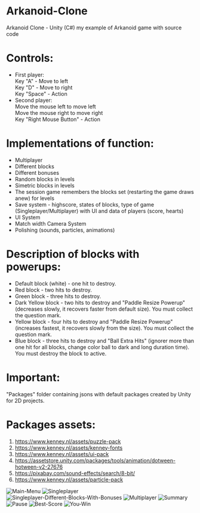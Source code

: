 # Arkanoid-Clone
Arkanoid Clone - Unity (C#) my example of Arkanoid game with source code

# Controls:
* First player:<br />
Key "A" - Move to left<br />
Key "D" - Move to right<br />
Key "Space" - Action
* Second player:<br />
Move the mouse left to move left<br />
Move the mouse right to move right<br />
Key "Right Mouse Button" - Action

# Implementations of function:

* Multiplayer
* Different blocks
* Different bonuses
* Random blocks in levels
* Simetric blocks in levels
* The session game remembers the blocks set (restarting the game draws anew) for levels
* Save system - highscore, states of blocks, type of game (Singleplayer/Multiplayer) with UI and data of players (score, hearts)
* UI System
* Match width Camera System
* Polishing (sounds, particles, animations)

# Description of blocks with powerups:

* Default block (white) - one hit to destroy.
* Red block - two hits to destroy.
* Green block - three hits to destroy.
* Dark Yellow block - two hits to destroy and "Paddle Resize Powerup" (decreases slowly, it recovers faster from default size). You must collect the question mark.
* Yellow block - four hits to destroy and "Paddle Resize Powerup" (increases fastest, it recovers slowly from the size). You must collect the question mark.
* Blue block - three hits to destroy and "Ball Extra Hits" (ignorer more than one hit for all blocks, change color ball to dark and long duration time). You must destroy the block to active.

# Important:
"Packages" folder containing jsons with default packages created by Unity for 2D projects.

# Packages assets:
1. https://www.kenney.nl/assets/puzzle-pack
2. https://www.kenney.nl/assets/kenney-fonts
3. https://www.kenney.nl/assets/ui-pack
4. https://assetstore.unity.com/packages/tools/animation/dotween-hotween-v2-27676
5. https://pixabay.com/sound-effects/search/8-bit/
6. https://www.kenney.nl/assets/particle-pack

![Main-Menu](https://raw.githubusercontent.com/pawel54321/Arkanoid-Clone/main/Screen_1.jpg)
![Singleplayer](https://raw.githubusercontent.com/pawel54321/Arkanoid-Clone/main/Screen_2.jpg)
![Singleplayer-Different-Blocks-With-Bonuses](https://raw.githubusercontent.com/pawel54321/Arkanoid-Clone/main/Screen_3.jpg)
![Multiplayer](https://raw.githubusercontent.com/pawel54321/Arkanoid-Clone/main/Screen_4.jpg)
![Summary](https://raw.githubusercontent.com/pawel54321/Arkanoid-Clone/main/Screen_5.jpg)
![Pause](https://raw.githubusercontent.com/pawel54321/Arkanoid-Clone/main/Screen_6.jpg)
![Best-Score](https://raw.githubusercontent.com/pawel54321/Arkanoid-Clone/main/Screen_7.jpg)
![You-Win](https://raw.githubusercontent.com/pawel54321/Arkanoid-Clone/main/Screen_8.jpg)
